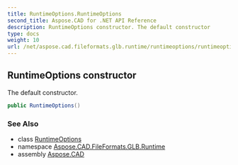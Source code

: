 ```yaml
---
title: RuntimeOptions.RuntimeOptions
second_title: Aspose.CAD for .NET API Reference
description: RuntimeOptions constructor. The default constructor
type: docs
weight: 10
url: /net/aspose.cad.fileformats.glb.runtime/runtimeoptions/runtimeoptions/
---
```

## RuntimeOptions constructor

The default constructor.

```csharp
public RuntimeOptions()
```

### See Also

* class [RuntimeOptions](../)
* namespace [Aspose.CAD.FileFormats.GLB.Runtime](../../runtimeoptions/)
* assembly [Aspose.CAD](../../../)


